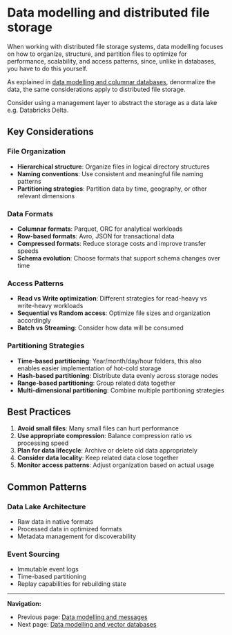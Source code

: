 # Data modelling and distributed file storage

When working with distributed file storage systems, data modelling focuses on how to organize, structure, and partition files to optimize for performance, scalability, and access patterns, since, unlike in databases, you have to do this yourself.

As explained in [data modelling and columnar databases](./data-modelling-columnar-dbs.md), denormalize the data, the same considerations apply to distributed file storage.

Consider using a management layer to abstract the storage as a data lake e.g. Databricks Delta.

## Key Considerations

### File Organization

- **Hierarchical structure**: Organize files in logical directory structures
- **Naming conventions**: Use consistent and meaningful file naming patterns
- **Partitioning strategies**: Partition data by time, geography, or other relevant dimensions

### Data Formats

- **Columnar formats**: Parquet, ORC for analytical workloads
- **Row-based formats**: Avro, JSON for transactional data
- **Compressed formats**: Reduce storage costs and improve transfer speeds
- **Schema evolution**: Choose formats that support schema changes over time

### Access Patterns

- **Read vs Write optimization**: Different strategies for read-heavy vs write-heavy workloads
- **Sequential vs Random access**: Optimize file sizes and organization accordingly
- **Batch vs Streaming**: Consider how data will be consumed

### Partitioning Strategies

- **Time-based partitioning**: Year/month/day/hour folders, this also enables easier implementation of hot-cold storage
- **Hash-based partitioning**: Distribute data evenly across storage nodes
- **Range-based partitioning**: Group related data together
- **Multi-dimensional partitioning**: Combine multiple partitioning strategies

## Best Practices

1. **Avoid small files**: Many small files can hurt performance
2. **Use appropriate compression**: Balance compression ratio vs processing speed
3. **Plan for data lifecycle**: Archive or delete old data appropriately
4. **Consider data locality**: Keep related data close together
5. **Monitor access patterns**: Adjust organization based on actual usage

## Common Patterns

### Data Lake Architecture

- Raw data in native formats
- Processed data in optimized formats
- Metadata management for discoverability

### Event Sourcing

- Immutable event logs
- Time-based partitioning
- Replay capabilities for rebuilding state

---

**Navigation:**

- Previous page: [Data modelling and messages](./data-modelling-messages.md)
- Next page: [Data modelling and vector databases](./data-modelling-vector-dbs.md)
